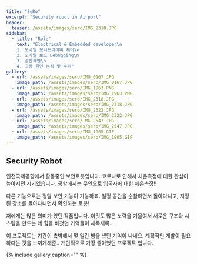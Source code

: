 ```yaml
---
title: "SeRo"
excerpt: "Security robot in Airport"
header:
  teaser: /assets/images/sero/IMG_2318.JPG
sidebar:
  - title: "Role"
    text: "Electrical & Embedded developer\n
    1. 모바일 모터드라이버 제어\n
    2. 모바일 보드 Debugging\n
    3. 양산작업\n
    4. 고장 원인 분석 및 수리"
gallery:
  - url: /assets/images/sero/IMG_0167.JPG
    image_path: /assets/images/sero/IMG_0167.JPG
  - url: /assets/images/sero/IMG_1963.PNG
    image_path: /assets/images/sero/IMG_1963.PNG
  - url: /assets/images/sero/IMG_2318.JPG
    image_path: /assets/images/sero/IMG_2318.JPG
  - url: /assets/images/sero/IMG_2322.JPG
    image_path: /assets/images/sero/IMG_2322.JPG
  - url: /assets/images/sero/IMG_2547.JPG
    image_path: /assets/images/sero/IMG_2547.JPG
  - url: /assets/images/sero/IMG_1965.GIF
    image_path: /assets/images/sero/IMG_1965.GIF
---
```


## Security Robot


인천국제공항에서 활동중인 보안로봇입니다. 코로나로 인해서 체온측정에 대한 관심이 높아지던 시기였습니다. 
공항에서는 무인으로 입국자에 대한 체온측정!!

다른 기능으로는 정말 보안 기능이 가능하죠. 일정 공간을 순찰하면서 돌아다니고, 지정된 장소를 돌아다니면서 확인하는 로봇!

저에게는 많은 의미가 있던 작품입니다. 
이것도 많은 노력을 기울여서 새로운 구조와 시스템을 만드는 데 힘을 바쳤던 기억들이 새록새록...

이 프로젝트는 기간이 촉박해서 몇 일간 밤을 샜던 기억이 나네요. 
계획적인 개발이 필요하다는 것을 느끼게해준.. 
개인적으로 가장 좋아했던 프로젝트 입니다. 


{% include gallery caption="" %}
